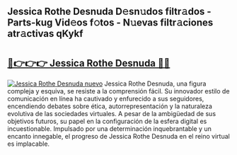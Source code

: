 ## Jessica Rothe Desnuda D𝚎sn𝚞dos filtr𝚊dos - Parts-kug Vid𝚎os f𝚘tos - N𝚞evas filtr𝚊ciones atr𝚊ctivas qKykf

# <h2><a href="http://mb18qz.tromn.icu/?c=Jessica+Rothe+Desnuda">🔗👉👉👉 Jessica Rothe Desnuda 🔗🔗</a></h2>

[![Jessica Rothe Desnuda nuevo](https://i.imgur.com/pEAQMta.gif)](http://mb18qz.tromn.icu/?c=Jessica+Rothe+Desnuda)
Jessica Rothe Desnuda, una figura compleja y esquiva, se resiste a la comprensión fácil. Su innovador estilo de comunicación en línea ha cautivado y enfurecido a sus seguidores, encendiendo debates sobre ética, autorrepresentación y la naturaleza evolutiva de las sociedades virtuales. A pesar de la ambigüedad de sus objetivos futuros, su papel en la configuración de la esfera digital es incuestionable. Impulsado por una determinación inquebrantable y un encanto innegable, el progreso de Jessica Rothe Desnuda en el reino virtual es implacable.
